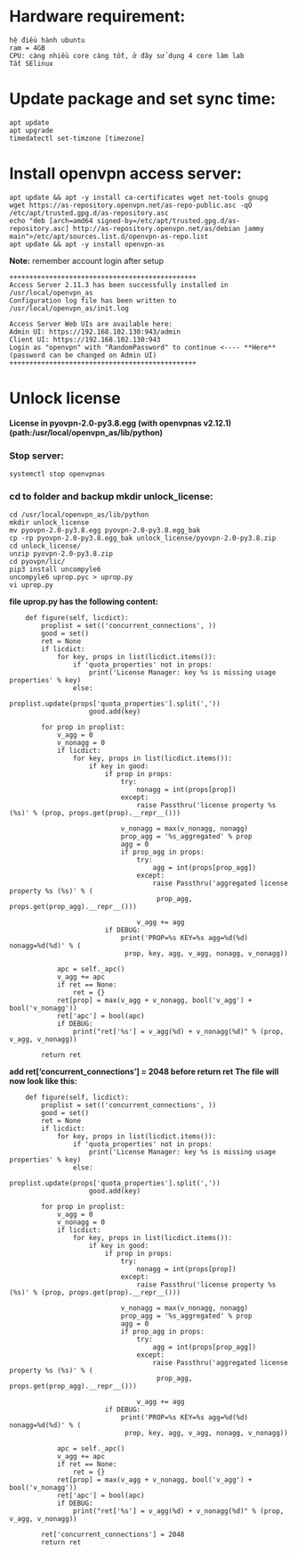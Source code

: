 # Hardware requirement:
```
hệ điều hành ubuntu  
ram = 4GB  
CPU: càng nhiều core càng tốt, ở đây sử dụng 4 core làm lab  
Tắt SElinux  
```
# Update package and set sync time:
```
apt update
apt upgrade  
timedatectl set-timzone [timezone]
```
# Install openvpn access server:  
```
apt update && apt -y install ca-certificates wget net-tools gnupg
wget https://as-repository.openvpn.net/as-repo-public.asc -qO /etc/apt/trusted.gpg.d/as-repository.asc
echo "deb [arch=amd64 signed-by=/etc/apt/trusted.gpg.d/as-repository.asc] http://as-repository.openvpn.net/as/debian jammy main">/etc/apt/sources.list.d/openvpn-as-repo.list
apt update && apt -y install openvpn-as
```
**Note:** remember account login after setup
```
+++++++++++++++++++++++++++++++++++++++++++++++ 
Access Server 2.11.3 has been successfully installed in /usr/local/openvpn_as
Configuration log file has been written to /usr/local/openvpn_as/init.log

Access Server Web UIs are available here:
Admin UI: https://192.168.102.130:943/admin
Client UI: https://192.168.102.130:943 
Login as "openvpn" with "RandomPassword" to continue <---- **Here**
(password can be changed on Admin UI)
+++++++++++++++++++++++++++++++++++++++++++++++
```
# Unlock license
**License in pyovpn-2.0-py3.8.egg (with openvpnas v2.12.1) (path:/usr/local/openvpn_as/lib/python)**
### Stop server:
```systemctl stop openvpnas```
### cd to folder and backup mkdir unlock_license:
```
cd /usr/local/openvpn_as/lib/python
mkdir unlock_license
mv pyovpn-2.0-py3.8.egg pyovpn-2.0-py3.8.egg_bak
cp -rp pyovpn-2.0-py3.8.egg_bak unlock_license/pyovpn-2.0-py3.8.zip
cd unlock_license/
unzip pyovpn-2.0-py3.8.zip
cd pyovpn/lic/
pip3 install uncompyle6
uncompyle6 uprop.pyc > uprop.py
vi uprop.py
```
**file uprop.py has the following content:**
```
    def figure(self, licdict):
        proplist = set(('concurrent_connections', ))
        good = set()
        ret = None
        if licdict:
            for key, props in list(licdict.items()):
                if 'quota_properties' not in props:
                    print('License Manager: key %s is missing usage properties' % key)
                else:
                    proplist.update(props['quota_properties'].split(','))
                    good.add(key)

        for prop in proplist:
            v_agg = 0
            v_nonagg = 0
            if licdict:
                for key, props in list(licdict.items()):
                    if key in good:
                        if prop in props:
                            try:
                                nonagg = int(props[prop])
                            except:
                                raise Passthru('license property %s (%s)' % (prop, props.get(prop).__repr__()))

                            v_nonagg = max(v_nonagg, nonagg)
                            prop_agg = '%s_aggregated' % prop
                            agg = 0
                            if prop_agg in props:
                                try:
                                    agg = int(props[prop_agg])
                                except:
                                    raise Passthru('aggregated license property %s (%s)' % (
                                     prop_agg, props.get(prop_agg).__repr__()))

                                v_agg += agg
                        if DEBUG:
                            print('PROP=%s KEY=%s agg=%d(%d) nonagg=%d(%d)' % (
                             prop, key, agg, v_agg, nonagg, v_nonagg))

            apc = self._apc()
            v_agg += apc
            if ret == None:
                ret = {}
            ret[prop] = max(v_agg + v_nonagg, bool('v_agg') + bool('v_nonagg'))
            ret['apc'] = bool(apc)
            if DEBUG:
                print("ret['%s'] = v_agg(%d) + v_nonagg(%d)" % (prop, v_agg, v_nonagg))

        return ret
```
**add ret[‘concurrent_connections’] = 2048 before return ret**
**The file will now look like this:**
```
    def figure(self, licdict):
        proplist = set(('concurrent_connections', ))
        good = set()
        ret = None
        if licdict:
            for key, props in list(licdict.items()):
                if 'quota_properties' not in props:
                    print('License Manager: key %s is missing usage properties' % key)
                else:
                    proplist.update(props['quota_properties'].split(','))
                    good.add(key)
 
        for prop in proplist:
            v_agg = 0
            v_nonagg = 0
            if licdict:
                for key, props in list(licdict.items()):
                    if key in good:
                        if prop in props:
                            try:
                                nonagg = int(props[prop])
                            except:
                                raise Passthru('license property %s (%s)' % (prop, props.get(prop).__repr__()))
 
                            v_nonagg = max(v_nonagg, nonagg)
                            prop_agg = '%s_aggregated' % prop
                            agg = 0
                            if prop_agg in props:
                                try:
                                    agg = int(props[prop_agg])
                                except:
                                    raise Passthru('aggregated license property %s (%s)' % (
                                     prop_agg, props.get(prop_agg).__repr__()))
 
                                v_agg += agg
                        if DEBUG:
                            print('PROP=%s KEY=%s agg=%d(%d) nonagg=%d(%d)' % (
                             prop, key, agg, v_agg, nonagg, v_nonagg))
 
            apc = self._apc()
            v_agg += apc
            if ret == None:
                ret = {}
            ret[prop] = max(v_agg + v_nonagg, bool('v_agg') + bool('v_nonagg'))
            ret['apc'] = bool(apc)
            if DEBUG:
                print("ret['%s'] = v_agg(%d) + v_nonagg(%d)" % (prop, v_agg, v_nonagg))
                
        ret['concurrent_connections'] = 2048
        return ret
```

